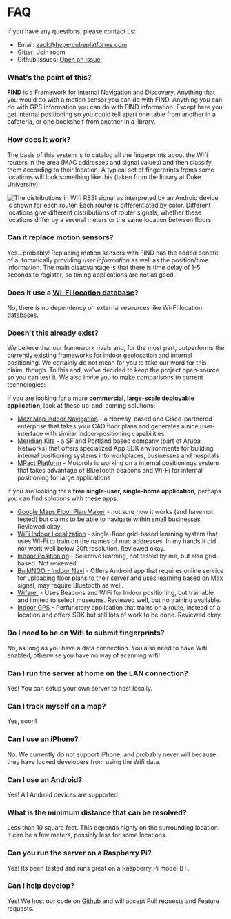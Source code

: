 # FAQ


If you have any questions, please contact us:

* Email: [zack@hypercubeplatforms.com](mailto:zack@hypercubeplatforms.com)
* Gitter: [Join room](https://gitter.im/schollz/find)
* Github Issues: [Open an issue](https://github.com/schollz/find/issues/new)

###  What's the point of this?

**FIND** is a Framework for Internal Navigation and Discovery. Anything that you would do with a motion sensor you can do with FIND. Anything you can do with GPS information you can do with FIND information. Except here you get internal positioning so you could tell apart one table from another in a cafeteria, or one bookshelf from another in a library.

### How does it work?

The basis of this system is to catalog all the fingerprints about the
Wifi routers in the area (MAC addresses and signal values) and then
classify them according to their location. A typical set of fingerprints
froms some locations will look something like this (taken from the
library at Duke University):

![The distributions in Wifi RSSI signal as interpreted by an Android
device is shown for each router. Each router is differentiated by color.
Different locations give different distributions of router signals,
whether these locations differ by a several meters or the same location
between floors.](https://www.internalpositioning.com/guide/img/fingerprint_library.png)

### Can it replace motion sensors?

Yes...probably! Replacing motion sensors with FIND has the added benefit of automatically providing *user information* as well as the position/time information. The main disadvantage is that there is time delay of 1-5 seconds to register, so timing applications are not as good.


### Does it use a [Wi-Fi location database](https://en.wikipedia.org/wiki/Wi-Fi_positioning_system#Public_Wi-Fi_location_databases)?

No, there is no dependency on external resources like Wi-Fi location databases.

###  Doesn't this already exist?

We believe that our framework rivals and, for the most part, outperforms the currently existing frameworks for indoor geolocation and internal positioning. We certainly do not mean for you to take our word for this claim, though. To this end, we've decided to keep the project open-source so you can test it. We also invite you to make comparisons to current technologies:

If you are looking for a more **commercial, large-scale deployable application**, look at these up-and-coming solutions:

-   [MazeMap Indoor Navigation] - a Norway-based and Cisco-partnered enterprise that takes your CAD floor plans and generates a nice user-interface with similar indoor-positioning capabilities.
-   [Meridian Kits] - a SF and Portland based company (part of Aruba Networks) that offers specialized App SDK environments for building internal positioning systems into workplaces, businesses and hospitals
-   [MPact Platform] - Motorola is working on a internal positionings system that takes advantage of BlueTooth beacons and Wi-Fi for internal positioning for large applications

If you are looking for a **free single-user, single-home application**, perhaps you can find solutions with these apps:

-   [Google Maps Floor Plan Maker] - not sure how it works (and have not tested) but claims to be able to navigate within small businesses. Reviewed okay.
-   [WiFi Indoor Localization] - single-floor grid-based learning system that uses Wi-Fi to train on the names of mac addresses. In my hands it did not work well below 20ft resolution. Reviewed okay.
-   [Indoor Positioning] - Selective learning, not tested by me, but also grid-based. Not reviewed.
-   [BuildNGO - Indoor Navi] - Offers Android app that requires online service for uploading floor plans to their server and uses learning based on Max signal, may require Bluetooth as well.
-   [Wifarer] - Uses Beacons and WiFi for Indoor positioning, but trainable and limited to select museums. Reviewed well, but no training available.
-   [Indoor GPS] - Perfunctory application that trains on a route, instead of a location and offers SDK but still lots of work to be done. Reviewed okay.

  [MazeMap Indoor Navigation]: http://mazemap.com/what-it-is
  [Meridian Kits]: http://www.meridianapps.com
  [MPact Platform]: http://newsroom.motorolasolutions.com/Press-Releases/Communicate-to-Shoppers-at-the-Right-Time-with-First-of-its-Kind-Location-Based-Platform-from-Motor-49e1.aspx
  [Google Maps Floor Plan Maker]: https://play.google.com/store/apps/details?id=com.google.android.apps.insight.surveyor&hl=en
  [WiFi Indoor Localization]: https://play.google.com/store/apps/details?id=com.hfalan.wifilocalization&hl=en
  [Indoor Positioning]: https://play.google.com/store/apps/details?id=com.bombao.projetwifi&hl=en
  [BuildNGO - Indoor Navi]: https://play.google.com/store/apps/details?id=com.sails.buildngo&hl=en
  [Wifarer]: https://play.google.com/store/apps/details?id=com.wifarer.android&hl=en
  [Indoor GPS]: https://play.google.com/store/apps/details?id=com.ladiesman217.indoorgps&hl=en


###  Do I need to be on Wifi to submit fingerprints?

No, as long as you have a data connection. You also need to have Wifi enabled, otherwise you have no way of scanning wifi!

###  Can I run the server at home on the LAN connection?

Yes! You can setup your own server to host locally.

###  Can I track myself on a map?

Yes, soon!

###  Can I use an iPhone?

No. We currently do not support iPhone, and probably never will because they have locked developers from using the Wifi data.

###  Can I use an Android?

Yes! All Android devices are supported.

###  What is the minimum distance that can be resolved?

Less than 10 square feet. This depends highly on the surrounding location. It can be a few meters, possibly less for some locations.

###  Can you run the server on a Raspberry Pi?

Yes! Its been tested and runs great on a Raspberry Pi model B+.

### Can I help develop?

Yes! We host our code on [Github](https://github.com/schollz/find) and will accept Pull requests and Feature requests.
